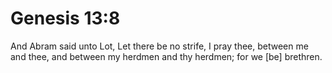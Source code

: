 # Genesis 13:8

And Abram said unto Lot, Let there be no strife, I pray thee, between me and thee, and between my herdmen and thy herdmen; for we [be] brethren.